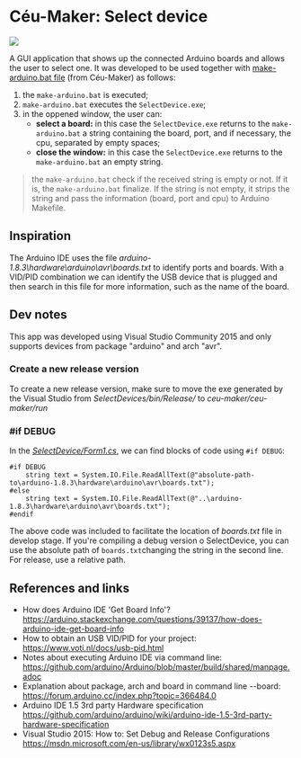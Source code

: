 # Céu-Maker: Select device

![](https://uploaddeimagens.com.br/images/001/435/661/full/selectdevice.png?1527270264)

A GUI application that shows up the connected Arduino boards and allows the user to select one. It was developed to be used together with [make-arduino.bat file](https://github.com/fsantanna/ceu-maker/blob/master/ceu-maker/run/make-arduino.bat) (from Céu-Maker) as follows:

1. the ```make-arduino.bat``` is executed;
2. ```make-arduino.bat``` executes the ```SelectDevice.exe```;
3. in the oppened window, the user can:
    - **select a board:** in this case the ```SelectDevice.exe``` returns to the ```make-arduino.bat``` a string containing the board, port, and if necessary, the cpu, separated by empty spaces;
    - **close the window:** in this case the ```SelectDevice.exe``` returns to the ```make-arduino.bat``` an empty string.

> the ```make-arduino.bat``` check if the received string is empty or not. If it is, the ```make-arduino.bat``` finalize. If the string is not empty, it strips the string and pass the information (board, port and cpu) to Arduino Makefile.

## Inspiration 
The Arduino IDE uses the file *arduino-1.8.3\hardware\arduino\avr\boards.txt* to identify ports and boards. With a VID/PID combination we can identify the USB device that is plugged and then search in this file for more information, such as the name of the board.

## Dev notes
This app was developed using Visual Studio Community 2015 and only supports devices from package "arduino" and arch "avr".

### Create a new release version
To create a new release version, make sure to move the exe generated by the Visual Studio from *SelectDevices/bin/Release/* to *ceu-maker/ceu-maker/run*

### #if DEBUG
In the [*SelectDevice/Form1.cs*](https://github.com/AnnyCaroline/ceu-maker-gsoc/blob/master/SelectDevice/SelectDevice/Form1.cs), we can find blocks of code using ```#if DEBUG```:

```
#if DEBUG
    string text = System.IO.File.ReadAllText(@"absolute-path-to\arduino-1.8.3\hardware\arduino\avr\boards.txt");
#else
    string text = System.IO.File.ReadAllText(@"..\arduino-1.8.3\hardware\arduino\avr\boards.txt");
#endif
```
The above code was included to facilitate the location of *boards.txt* file in develop stage. If you're compiling a debug version o SelectDevice, you can use the absolute path of ```boards.txt```changing the string in the second line. For release, use a relative path.

## References and links
- How does Arduino IDE 'Get Board Info'?  
https://arduino.stackexchange.com/questions/39137/how-does-arduino-ide-get-board-info
- How to obtain an USB VID/PID for your project:  
https://www.voti.nl/docs/usb-pid.html
- Notes about executing Arduino IDE via command line:
https://github.com/arduino/Arduino/blob/master/build/shared/manpage.adoc
- Explanation about package, arch and board in command line --board:  
https://forum.arduino.cc/index.php?topic=366484.0
- Arduino IDE 1.5 3rd party Hardware specification  
https://github.com/arduino/arduino/wiki/arduino-ide-1.5-3rd-party-hardware-specification
- Visual Studio 2015: How to: Set Debug and Release Configurations  
https://msdn.microsoft.com/en-us/library/wx0123s5.aspx